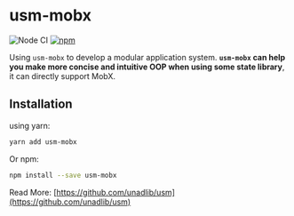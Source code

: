 # usm-mobx

![Node CI](https://github.com/unadlib/usm/workflows/Node%20CI/badge.svg)
[![npm](https://img.shields.io/npm/v/usm-mobx.svg)](https://www.npmjs.com/package/usm-mobx)

Using `usm-mobx` to develop a modular application system. **`usm-mobx` can help you make more concise and intuitive OOP when using some state library**, it can directly support MobX.

## Installation

using yarn:

```bash
yarn add usm-mobx
```

Or npm:

```bash
npm install --save usm-mobx
```

Read More: [https://github.com/unadlib/usm](https://github.com/unadlib/usm)
